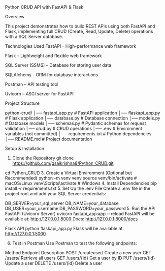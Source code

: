 Python CRUD API with FastAPI & Flask 


Overview


This project demonstrates how to build REST APIs using both FastAPI and Flask, implementing full CRUD (Create, Read, Update, Delete) operations with a SQL Server database.

Technologies Used
FastAPI – High-performance web framework

Flask – Lightweight and flexible web framework

SQL Server (SSMS) – Database for storing user data

SQLAlchemy – ORM for database interactions

Postman – API testing tool

Uvicorn – ASGI server for FastAPI

Project Structure

python-crud/
│── fastapi_app.py        # FastAPI application
│── flaskapi_app.py       # Flask application
│── database.py           # Database connection
│── models.py             # Database models
│── schemas.py            # Pydantic schemas for request validation
│── crud.py               # CRUD operations
│── .env                  # Environment variables (not committed)
│── requirements.txt      # Python dependencies
│── README.md             # Project documentation

Setup & Installation
1. Clone the Repository
git clone https://github.com/gsaikrishna8/Python_CRUD.git

cd Python_CRUD
3. Create a Virtual Environment (Optional but Recommended)
python -m venv venv
source venv/bin/activate  # macOS/Linux
venv\Scripts\activate      # Windows
4. Install Dependencies
pip install -r requirements.txt
5. Set Up the .env File
Create a .env file in the project root and add your SQL Server credentials:

DB_SERVER=your_sql_server
DB_NAME=your_database
DB_USER=your_username
DB_PASSWORD=your_password
5. Run the API
FastAPI (Uvicorn Server)
uvicorn fastapi_app:app --reload
FastAPI will be available at: http://127.0.0.1:8000
Docs: http://127.0.0.1:8000/docs

Flask API
python flaskapi_app.py
Flask will be available at: http://127.0.0.1:5000

6. Test in Postman
Use Postman to test the following endpoints:

Method     	Endpoint        	Description
POST	     /createuser/	     Create a new user
GET	       /users/	         Retrieve all users
GET	       /users/{id}	     Get a user by ID
PUT	       /users/{id}	     Update a user
DELETE	   /users/{id}	     Delete a user
